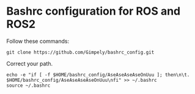 # Bashrc configuration for ROS and ROS2
Follow these commands:
```
git clone https://github.com/Gimpely/bashrc_config.git
```
Correct your path.
```
echo -e "if [ -f $HOME/bashrc_config/AseAseAseAseOnUuu ]; then\n\t. $HOME/bashrc_config/AseAseAseAseOnUuu\nfi" >> ~/.bashrc
source ~/.bashrc 
```
